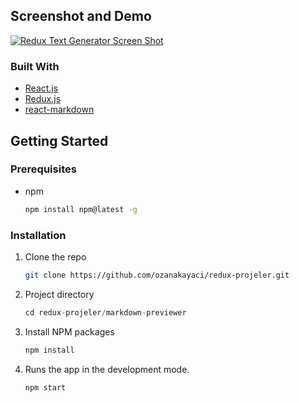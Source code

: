 ## Screenshot and Demo

[![Redux Text Generator Screen Shot](https://user-images.githubusercontent.com/73409300/141457788-c35dfb6d-daed-4004-9b90-f669e9363c98.png)](https://epic-keller-0c7516.netlify.app/)

### Built With

- [React.js](https://reactjs.org/)
- [Redux.js](https://redux.js.org/)
- [react-markdown](https://github.com/remarkjs/react-markdown)

## Getting Started

### Prerequisites

- npm
  ```sh
  npm install npm@latest -g
  ```

### Installation

1. Clone the repo
   ```sh
   git clone https://github.com/ozanakayaci/redux-projeler.git
   ```
2. Project directory
   ```js
   cd redux-projeler/markdown-previewer
   ```
3. Install NPM packages
   ```sh
   npm install
   ```
4. Runs the app in the development mode.

   ```sh
   npm start
   ```
